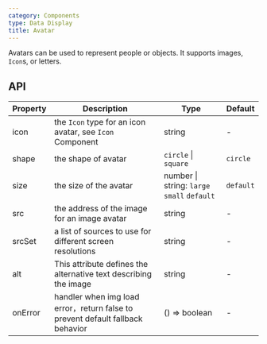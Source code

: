 ```yaml
---
category: Components
type: Data Display
title: Avatar
---
```


Avatars can be used to represent people or objects. It supports images, `Icon`s, or letters.

## API

| Property | Description | Type | Default |
| -------- | ----------- | ---- | ------- |
| icon | the `Icon` type for an icon avatar, see `Icon` Component | string | - |
| shape | the shape of avatar | `circle` \| `square` | `circle` |
| size | the size of the avatar | number \| string: `large` `small` `default` | `default` |
| src | the address of the image for an image avatar | string | - |
| srcSet | a list of sources to use for different screen resolutions | string | - |
| alt | This attribute defines the alternative text describing the image | string | - |
| onError | handler when img load error，return false to prevent default fallback behavior | () => boolean | - |
